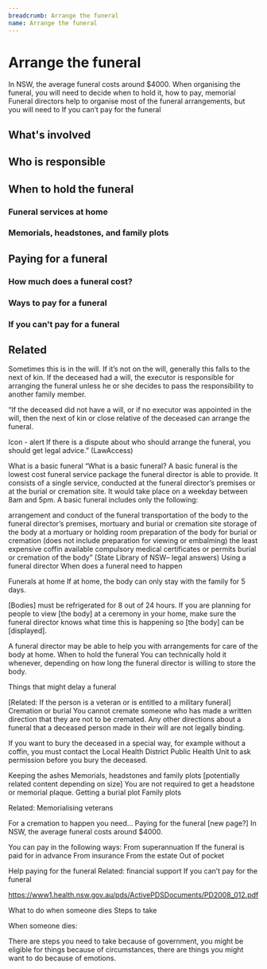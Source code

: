 ```yaml
---
breadcrumb: Arrange the funeral
name: Arrange the funeral
---
```


# Arrange the funeral

In NSW, the average funeral costs around $4000. When organising the funeral, you will need to decide when to hold it, how to pay, memorial Funeral directors help to organise most of the funeral arrangements, but you will need to If you can’t pay for the funeral

## What's involved
## Who is responsible

## When to hold the funeral
### Funeral services at home
### Memorials, headstones, and family plots

## Paying for a funeral
### How much does a funeral cost?
### Ways to pay for a funeral
### If you can't pay for a funeral
## Related

Sometimes this is in the will. If it’s not on the will, generally this falls to the next of kin.
If the deceased had a will, the executor is responsible for arranging the funeral unless he or she decides to pass the responsibility to another family member.

“If the deceased did not have a will, or if no executor was appointed in the will, then the next of kin or close relative of the deceased can arrange the funeral.

Icon - alert   If there is a dispute about who should arrange the funeral, you should get legal advice.” (LawAccess)

What is a basic funeral
“What is a basic funeral?
A basic funeral is the lowest cost funeral service package the funeral director is able to provide. It consists of a single service, conducted at the funeral director’s premises or at the burial or cremation site. It would take place on a weekday between 8am and 5pm. A basic funeral includes only the following:

arrangement and conduct of the funeral
transportation of the body to the funeral director’s premises, mortuary and
burial or cremation site
storage of the body at a mortuary or holding room
preparation of the body for burial or cremation (does not include preparation for viewing or embalming)
the least expensive coffin available
compulsory medical certificates or permits
burial or cremation of the body” (State Library of NSW– legal answers)
Using a funeral director
When does a funeral need to happen

Funerals at home
If at home, the body can only stay with the family for 5 days.

[Bodies] must be refrigerated for 8 out of 24 hours. If you are planning for people to view [the body] at a ceremony in your home, make sure the funeral director knows what time this is happening so [the body] can be [displayed].

A funeral director may be able to help you with arrangements for care of the body at home.
When to hold the funeral
You can technically hold it whenever, depending on how long the funeral director is willing to store the body.

Things that might delay a funeral

[Related: If the person is a veteran or is entitled to a military funeral]
Cremation or burial
You cannot cremate someone who has made a written direction that they are not to be cremated. Any other directions about a funeral that a deceased person made in their will are not legally binding.

If you want to bury the deceased in a special way, for example without a coffin, you must contact the Local Health District Public Health Unit to ask permission before you bury the deceased.

Keeping the ashes
Memorials, headstones and family plots [potentially related content depending on size]
You are not required to get a headstone or memorial plaque.
Getting a burial plot
Family plots

Related: Memorialising veterans

For a cremation to happen you need…
Paying for the funeral [new page?]
In NSW, the average funeral costs around $4000.

You can pay in the following ways:
From superannuation
If the funeral is paid for in advance
From insurance
From the estate
Out of pocket



Help paying for the funeral
Related: financial support
If you can’t pay for the funeral

https://www1.health.nsw.gov.au/pds/ActivePDSDocuments/PD2008_012.pdf

What to do when someone dies
Steps to take

When someone dies:

There are steps you need to take because of government,
you might be eligible for things because of circumstances,
there are things you might want to do because of emotions.
